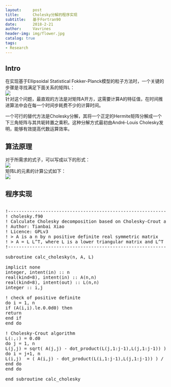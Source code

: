 ```yaml
---
layout:     post
title:      Cholesky分解的程序实现
subtitle:   基于Fortran90 
date:       2018-2-21
author:     Vavrines
header-img: img/flower.jpg
catalog: true
tags:
- Research
---
```


## Intro

在实现基于Ellipsoidal Statistical Fokker-Planck模型的粒子方法时，一个关键的步骤是寻找满足下面关系的矩阵L：  
![](https://wikimedia.org/api/rest_v1/media/math/render/svg/a498ef3255cff22b477793f47cd18b5e80b7418a)  
针对这个问题，最直观的方法是对矩阵A开方，这需要计算A的特征值，在时间推进算法中会在每一个时间步耗费不少的计算时间。  

一个可行的替代方法是Cholesky分解，其将一个正定的Hermite矩阵分解成一个下三角矩阵与其共轭转置之乘积。这种分解方式最初由André-Louis Cholesky发明，能够有效提高代数运算效率。
    
## 算法原理

对于所需求的式子，可以写成以下的形式：  
![](https://wikimedia.org/api/rest_v1/media/math/render/svg/15da0fc67622d164be459628c34b9fb6bae59bd3)  
矩阵L的元素的计算公式如下：  
![](https://wikimedia.org/api/rest_v1/media/math/render/svg/3c66080a03434674c342609693f813f946e98eb9)  

## 程序实现

<pre>

!-----------------------------------------------------------------------------
! cholesky.f90
! Calculate Cholesky decomposition based on Cholesky-Crout algorithm
! Author: Tianbai Xiao
! Licence: GPLv3
! > A is a n by n positive definite real symmetric matrix
! > A = L L^T, where L is a lower triangular matrix and L^T is transpose of L.
!-----------------------------------------------------------------------------

subroutine calc_cholesky(n, A, L)

implicit none
integer, intent(in) :: n
real(kind=8), intent(in) :: A(n,n)
real(kind=8), intent(out) :: L(n,n)
integer :: i,j

! check of positive definite
do i = 1, n
if (A(i,i).le.0.0d0) then
return
end if
end do

! Cholesky-Crout algorithm
L(:,:) = 0.d0
do j = 1, n
L(j,j) = sqrt( A(j,j) - dot_product(L(j,1:j-1),L(j,1:j-1)) )
do i = j+1, n
L(i,j)  = ( A(i,j) - dot_product(L(i,1:j-1),L(j,1:j-1)) ) / L(j,j)
end do
end do

end subroutine calc_cholesky

</pre>    
